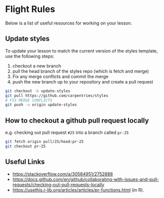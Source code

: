 # Flight Rules

Below is a list of useful resources for working on your lesson.

## Update styles

To update your lesson to match the current version of the styles template, use the following steps:

1. checkout a new branch
2. pull the head branch of the styles repo (which is fetch and merge)
3. Fix any merge conflicts and commit the merge
4. push the new branch up to your repository and create a pull request

```bash
git checkout -b update-styles
git pull https://github.com/carpentries/styles
# FIX MERGE CONFLICTS
git push -u origin update-styles
```
  
## How to checkout a github pull request locally

e.g. checking out pull request `#25` into a branch called `pr-25`

```bash
git fetch origin pull/25/head:pr-25
git checkout pr-25
```
 
## Useful Links

- https://stackoverflow.com/a/30584951/2752888
- https://docs.github.com/en/github/collaborating-with-issues-and-pull-requests/checking-out-pull-requests-locally
- https://usethis.r-lib.org/articles/articles/pr-functions.html (in R).
